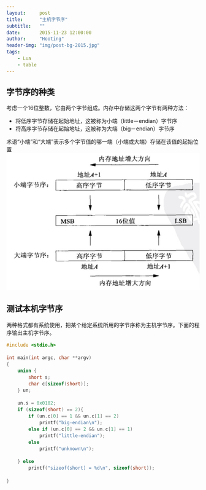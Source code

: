 ```yaml
---
layout:     post
title:      "主机字节序"
subtitle:   ""
date:       2015-11-23 12:00:00
author:     "Hooting"
header-img: "img/post-bg-2015.jpg"
tags:
    - Lua
    - table
---
```


## 字节序的种类
考虑一个16位整数，它由两个字节组成。内存中存储这两个字节有两种方法：

* 将低序字节存储在起始地址，这被称为小端（little－endian）字节序
* 将高序字节存储在起始地址，这被称为大端（big－endian）字节序

术语“小端”和“大端”表示多个字节值的哪一端（小端或大端）存储在该值的起始位置
![](/img/post/little-big-endian.png)

## 测试本机字节序
两种格式都有系统使用，把某个给定系统所用的字节序称为主机字节序。下面的程序输出主机字节序。

```c
#include <stdio.h>

int main(int argc, char **argv)
{
    union {
        short s;
        char c[sizeof(short)];
    } un;
    
    un.s = 0x0102;
    if (sizeof(short) == 2){
        if (un.c[0] == 1 && un.c[1] == 2)
            printf("big-endian\n");
        else if (un.c[0] == 2 && un.c[1] == 1)
            printf("little-endian");
        else
            printf("unknown\n");
        
    } else
        printf("sizeof(short) = %d\n", sizeof(short));
    
}
```